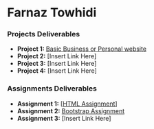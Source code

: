 # Farnaz Towhidi 

### Projects Deliverables

- **Project 1:** [Basic Business or Personal website](./Assignments/Project_1_Basic%20Business%20or%20Personal%20Website.pdf)
- **Project 2:** [Insert Link Here]
- **Project 3:** [Insert Link Here]
- **Project 4:** [Insert Link Here]

### Assignments Deliverables

- **Assignment 1:** [[HTML Assignment](./Assignments/Assignment_Html.docx)]
- **Assignment 2:** [Bootstrap Assignment](./Assignments/Assignment_Bootstrap.docx)
- **Assignment 3:** [Insert Link Here]
